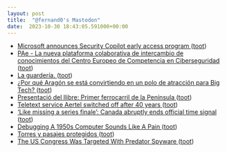 ```yaml
---
layout: post
title:  "@fernand0's Mastodon"
date:  2023-10-30 18:43:05.591000+00:00
---
```

*  [Microsoft announces Security Copilot early access program  ](https://www.bleepingcomputer.com/news/microsoft/microsoft-announces-security-copilot-early-access-program/) ([toot](https://mastodon.social/@fernand0/111325438645871614))
*  [PAe - La nueva plataforma colaborativa de intercambio de conocimientos del Centro Europeo de Competencia en Ciberseguridad  ](https://administracionelectronica.gob.es/pae_Home/pae_Actualidad/pae_Noticias/Anio2023/Octubre/Noticia-2023-10-16-nueva-plataforma-colaborativa-Centro-Europeo-Competencia-Ciberseguridad-.htm) ([toot](https://mastodon.social/@fernand0/111325183068437106))
*  [La guardería. ](https://avecesunafoto.wordpress.com/2023/10/30/la-guarderia) ([toot](https://mastodon.social/@fernand0/111325086914939954))
*  [¿Por qué Aragón se está convirtiendo en un polo de atracción para Big Tech? ](https://www.expansion.com/economia-digital/innovacion/2023/10/20/65324652468aebaf0e8b4583.htm) ([toot](https://mastodon.social/@fernand0/111324888395027123))
*  [Presentació del llibre: Primer ferrocarril de la Península ](https://175tren.com/agenda-1/presentacio-primer-ferrocarril-de-la-peninsul) ([toot](https://mastodon.social/@fernand0/111324717773212762))
*  [Teletext service Aertel switched off after 40 years  ](https://www.rte.ie/news/ireland/2023/1012/1410394-aertel/) ([toot](https://mastodon.social/@fernand0/111324376977045510))
*  [‘Like missing a series finale’: Canada abruptly ends official time signal ](https://www.theguardian.com/world/2023/oct/12/canada-official-time-signal-end) ([toot](https://mastodon.social/@fernand0/111324264424992960))
*  [Debugging A 1950s Computer Sounds Like A Pain ](https://hackaday.com/2023/10/20/debugging-a-1950s-computer-sounds-like-a-pain) ([toot](https://mastodon.social/@fernand0/111324030520713205))
*  [Torres y pasajes protegidos ](https://www.flickr.com/photos/fernand0/53266227957) ([toot](https://mastodon.social/@fernand0/111323755781016577))
*  [The US Congress Was Targeted With Predator Spyware ](https://www.wired.com/story/us-congress-spyware) ([toot](https://mastodon.social/@fernand0/111323645959368779))
